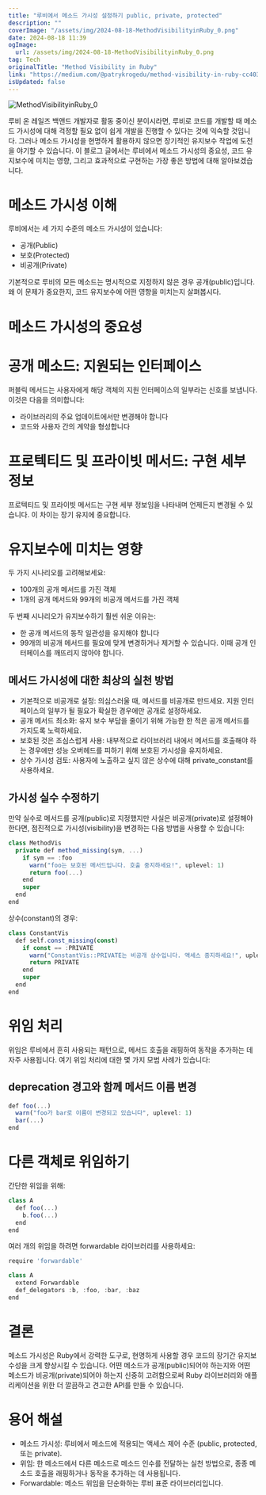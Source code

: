 ```yaml
---
title: "루비에서 메소드 가시성 설정하기 public, private, protected"
description: ""
coverImage: "/assets/img/2024-08-18-MethodVisibilityinRuby_0.png"
date: 2024-08-18 11:39
ogImage: 
  url: /assets/img/2024-08-18-MethodVisibilityinRuby_0.png
tag: Tech
originalTitle: "Method Visibility in Ruby"
link: "https://medium.com/@patrykrogedu/method-visibility-in-ruby-cc4038804210"
isUpdated: false
---
```



![MethodVisibilityinRuby_0](/assets/img/2024-08-18-MethodVisibilityinRuby_0.png)

루비 온 레일즈 백앤드 개발자로 활동 중이신 분이시라면, 루비로 코드를 개발할 때 메소드 가시성에 대해 걱정할 필요 없이 쉽게 개발을 진행할 수 있다는 것에 익숙할 것입니다. 그러나 메소드 가시성을 현명하게 활용하지 않으면 장기적인 유지보수 작업에 도전을 야기할 수 있습니다. 이 블로그 글에서는 루비에서 메소드 가시성의 중요성, 코드 유지보수에 미치는 영향, 그리고 효과적으로 구현하는 가장 좋은 방법에 대해 알아보겠습니다.

# 메소드 가시성 이해

루비에서는 세 가지 수준의 메소드 가시성이 있습니다:

<div class="content-ad"></div>

- 공개(Public)
- 보호(Protected)
- 비공개(Private)

기본적으로 루비의 모든 메소드는 명시적으로 지정하지 않은 경우 공개(public)입니다. 왜 이 문제가 중요한지, 코드 유지보수에 어떤 영향을 미치는지 살펴봅시다.

# 메소드 가시성의 중요성

# 공개 메소드: 지원되는 인터페이스

<div class="content-ad"></div>

퍼블릭 메서드는 사용자에게 해당 객체의 지원 인터페이스의 일부라는 신호를 보냅니다. 이것은 다음을 의미합니다:

- 라이브러리의 주요 업데이트에서만 변경해야 합니다
- 코드와 사용자 간의 계약을 형성합니다

# 프로텍티드 및 프라이빗 메서드: 구현 세부 정보

프로텍티드 및 프라이빗 메서드는 구현 세부 정보임을 나타내며 언제든지 변경될 수 있습니다. 이 차이는 장기 유지에 중요합니다.

<div class="content-ad"></div>

# 유지보수에 미치는 영향

두 가지 시나리오를 고려해보세요:

- 100개의 공개 메서드를 가진 객체
- 1개의 공개 메서드와 99개의 비공개 메서드를 가진 객체

두 번째 시나리오가 유지보수하기 훨씬 쉬운 이유는:

<div class="content-ad"></div>

- 한 공개 메서드의 동작 일관성을 유지해야 합니다
- 99개의 비공개 메서드를 필요에 맞게 변경하거나 제거할 수 있습니다. 이때 공개 인터페이스를 깨뜨리지 않아야 합니다.

## 메서드 가시성에 대한 최상의 실천 방법

- 기본적으로 비공개로 설정: 의심스러울 때, 메서드를 비공개로 만드세요. 지원 인터페이스의 일부가 될 필요가 확실한 경우에만 공개로 설정하세요.
- 공개 메서드 최소화: 유지 보수 부담을 줄이기 위해 가능한 한 적은 공개 메서드를 가지도록 노력하세요.
- 보호된 것은 조심스럽게 사용: 내부적으로 라이브러리 내에서 메서드를 호출해야 하는 경우에만 성능 오버헤드를 피하기 위해 보호된 가시성을 유지하세요.
- 상수 가시성 검토: 사용자에 노출하고 싶지 않은 상수에 대해 private_constant를 사용하세요.

## 가시성 실수 수정하기

<div class="content-ad"></div>

만약 실수로 메서드를 공개(public)로 지정했지만 사실은 비공개(private)로 설정해야 한다면, 점진적으로 가시성(visibility)을 변경하는 다음 방법을 사용할 수 있습니다:

```js
class MethodVis
  private def method_missing(sym, ...)
    if sym == :foo
      warn("foo는 보호된 메서드입니다. 호출 중지하세요!", uplevel: 1)
      return foo(...)
    end
    super
  end
end
```

상수(constant)의 경우:

```js
class ConstantVis
  def self.const_missing(const)
    if const == :PRIVATE
      warn("ConstantVis::PRIVATE는 비공개 상수입니다. 액세스 중지하세요!", uplevel: 1)
      return PRIVATE
    end
    super
  end
end
```

<div class="content-ad"></div>

# 위임 처리

위임은 루비에서 흔히 사용되는 패턴으로, 메서드 호출을 래핑하여 동작을 추가하는 데 자주 사용됩니다. 여기 위임 처리에 대한 몇 가지 모범 사례가 있습니다:

## deprecation 경고와 함께 메서드 이름 변경

```js
def foo(...)
  warn("foo가 bar로 이름이 변경되고 있습니다", uplevel: 1)
  bar(...)
end
```

<div class="content-ad"></div>

# 다른 객체로 위임하기

간단한 위임을 위해:

```js
class A
  def foo(...)
    b.foo(...)
  end
end
```

여러 개의 위임을 하려면 forwardable 라이브러리를 사용하세요:

<div class="content-ad"></div>

```js
require 'forwardable'

class A
  extend Forwardable
  def_delegators :b, :foo, :bar, :baz
end
```

# 결론

메소드 가시성은 Ruby에서 강력한 도구로, 현명하게 사용할 경우 코드의 장기간 유지보수성을 크게 향상시킬 수 있습니다. 어떤 메소드가 공개(public)되어야 하는지와 어떤 메소드가 비공개(private)되어야 하는지 신중히 고려함으로써 Ruby 라이브러리와 애플리케이션을 위한 더 깔끔하고 견고한 API를 만들 수 있습니다.

# 용어 해설


<div class="content-ad"></div>

- 메소드 가시성: 루비에서 메소드에 적용되는 액세스 제어 수준 (public, protected, 또는 private).
- 위임: 한 메소드에서 다른 메소드로 메소드 인수를 전달하는 실천 방법으로, 종종 메소드 호출을 래핑하거나 동작을 추가하는 데 사용됩니다.
- Forwardable: 메소드 위임을 단순화하는 루비 표준 라이브러리입니다.